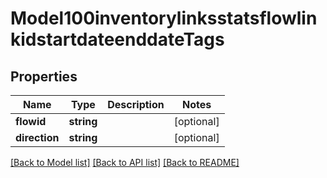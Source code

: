 # Model100inventorylinksstatsflowlinkidstartdateenddateTags

## Properties
Name | Type | Description | Notes
------------ | ------------- | ------------- | -------------
**flowid** | **string** |  | [optional] 
**direction** | **string** |  | [optional] 

[[Back to Model list]](../README.md#documentation-for-models) [[Back to API list]](../README.md#documentation-for-api-endpoints) [[Back to README]](../README.md)



